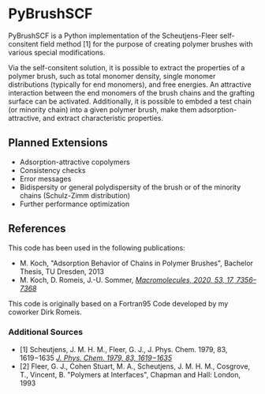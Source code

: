 # PyBrushSCF

PyBrushSCF is a Python implementation of the Scheutjens-Fleer self-consitent field method [1] for the purpose of creating polymer brushes with various special modifications.

Via the self-consitent solution, it is possible to extract the properties of a polymer brush, such as total monomer density, single monomer distributions (typically for end monomers), and free energies. An attractive interaction between the end monomers of the brush chains and the grafting surface can be activated. Additionally, it is possible to embded a test chain (or minority chain) into a given polymer brush, make them adsorption-attractive, and extract characteristic properties.

## Planned Extensions

- Adsorption-attractive copolymers
- Consistency checks
- Error messages
- Bidispersity or general polydispersity of the brush or of the minority chains (Schulz-Zimm distribution)
- Further performance optimization

## References

This code has been used in the following publications:

- M. Koch, "Adsorption Behavior of Chains in Polymer Brushes", Bachelor Thesis, TU Dresden, 2013
- M. Koch, D. Romeis, J.-U. Sommer, *[Macromolecules, 2020, 53, 17, 7356–7368](https://doi.org/10.1021/acs.macromol.0c01094)*

This code is originally based on a Fortran95 Code developed by my coworker Dirk Romeis.

### Additional Sources

- [1] Scheutjens, J. M. H. M., Fleer, G. J., J. Phys. Chem. 1979, 83, 1619−1635 *[J. Phys. Chem. 1979, 83, 1619−1635](https://dx.doi.org/10.1021/j100475a012)*
- [2] Fleer, G. J., Cohen Stuart, M. A., Scheutjens, J. M. H. M., Cosgrove, T., Vincent, B. "Polymers at Interfaces", Chapman and Hall: London, 1993
